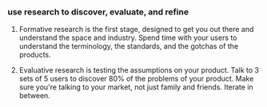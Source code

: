 ### use research to discover, evaluate, and refine

1. Formative research is the first stage, designed to get you out there and understand the space and industry. Spend time with your users to understand the terminology, the standards, and the gotchas of the products.

2. Evaluative research is testing the assumptions on your product. Talk to 3 sets of 5 users to discover 80% of the problems of your product. Make sure you're talking to your market, not just family and friends. Iterate in between.